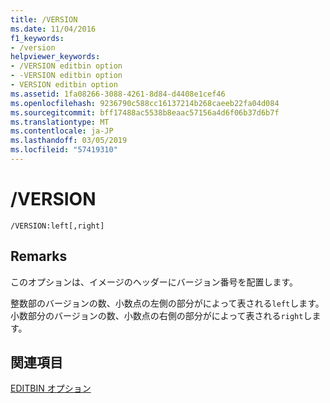 ```yaml
---
title: /VERSION
ms.date: 11/04/2016
f1_keywords:
- /version
helpviewer_keywords:
- /VERSION editbin option
- -VERSION editbin option
- VERSION editbin option
ms.assetid: 1fa08266-3088-4261-8d84-d4408e1cef46
ms.openlocfilehash: 9236790c588cc16137214b268caeeb22fa04d084
ms.sourcegitcommit: bff17488ac5538b8eaac57156a4d6f06b37d6b7f
ms.translationtype: MT
ms.contentlocale: ja-JP
ms.lasthandoff: 03/05/2019
ms.locfileid: "57419310"
---
```

# <a name="version"></a>/VERSION

```
/VERSION:left[,right]
```

## <a name="remarks"></a>Remarks

このオプションは、イメージのヘッダーにバージョン番号を配置します。

整数部のバージョンの数、小数点の左側の部分がによって表される`left`します。 小数部分のバージョンの数、小数点の右側の部分がによって表される`right`します。

## <a name="see-also"></a>関連項目

[EDITBIN オプション](../../build/reference/editbin-options.md)
